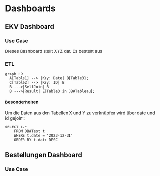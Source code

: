 # Dashboards

## EKV Dashboard

### Use Case
Dieses Dashboard stellt XYZ dar. Es besteht aus

### ETL

``` mermaid
graph LR
  A[Table1] --> |Key: Date| B{Table3};
  C[Table2] --> |Key: ID| B
  B --->|SelfJoin| B
  B --->|Result| E[Table3 in DB#Tableau];
```

#### Besonderheiten

Um die Daten aus den Tabellen X und Y zu verknüpfen wird über date und id gejoint:
``` t-sql
SELECT t.*
    FROM DB#Test t
    WHERE t.date = '2023-12-31'
    ORDER BY t.date DESC
```

## Bestellungen Dashboard

### Use Case